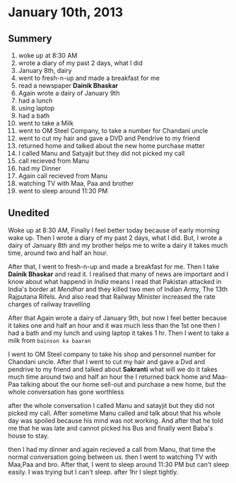 January 10th, 2013
==================

Summery
-------

1. woke up at 8:30 AM
2. wrote a diary of my past 2 days, what I did
3. January 8th, dairy
4. went to fresh-n-up and made a breakfast for me
5. read  a newspaper __Dainik Bhaskar__
6. Again wrote a dairy of January 9th
7. had a lunch
8. using laptop
9. had a bath
10. went to take a Milk
11. went to OM Steel Company, to take a number for Chandani uncle
12. went to cut my hair and gave a DVD and Pendrive to my friend
13. returned home and talked about the new home purchase matter
14. I called Manu and Satyajit but they did not picked my call
14. call recieved from Manu
15. had my Dinner
16. Again call recieved from Manu
17. watching TV with Maa, Paa and brother
18. went to sleep around 11:30 PM

Unedited
--------

Woke up at 8:30 AM, Finally I feel better today because of early morning wake up.
Then I wrote a diary of my past 2 days, what I did. But, I wrote a dairy of January 8th and my brother helps me to write a dairy
it takes much time, around two and half an hour.

After that, I went to fresh-n-up and made a breakfast for me.
Then I take __Dainik Bhaskar__ and read it. I realised that many of news are important and I know about what happend in _India_
means I read that Pakistan attacked in India's border at _Mendhar_ and they killed two men of Indian Army, The 13th Rajputana Rifels.
And also read that Railway Minister increased the rate charges of railway travelling

After that Again wrote a dairy of January 9th, but now I feel better because it takes one and half an hour and it was much less than the 1st one
then I had a bath and my lunch and using laptop it takes 1 hr. Then I went to take a milk from `bainson ka baaran`

I went to OM Steel company to take his shop and personnel number for Chandani uncle.
After that I went to cut my hair and gave a Dvd and pendrive to my friend and talked about __Sakranti__ what will we do
it takes much time around two and half an hour
the I returned back home and Maa-Paa talking about the our home sell-out and purchase a new home, but the whole conversation has gone worthless

after the whole conversation I called Manu and satayjit but they did not picked my call. After sometime Manu called and talk about that his whole day was spoiled because his mind was not working. And after that he told me that he was late and cannot picked his Bus and finally went Baba's house to stay.

then I had my dinner and again recieved a call from Manu, that time the normal conversation going between us.
then I went to watching TV with Maa,Paa and bro. After that, I went to sleep around 11:30 PM but can't sleep easily. I was trying but I can't sleep.
after 1hr I slept tightly.

